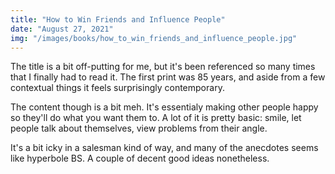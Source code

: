 ```yaml
---
title: "How to Win Friends and Influence People"
date: "August 27, 2021"
img: "/images/books/how_to_win_friends_and_influence_people.jpg"
---
```


The title is a bit off-putting for me, but it's been referenced so many times that
I finally had to read it. The first print was 85 years, and aside
from a few contextual things it feels surprisingly contemporary.

The content though is a bit meh. It's essentialy making other people happy so they'll
do what you want them to. A lot of it is pretty basic: smile,
let people talk about themselves, view problems from their angle.

It's a bit icky in a salesman kind of way, and many of the
anecdotes seems like hyperbole BS. A couple of decent good ideas nonetheless.